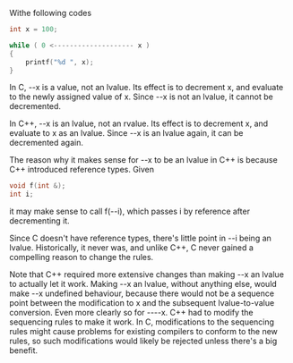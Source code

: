 Withe following codes

```c
int x = 100;

while ( 0 <-------------------- x )
{
    printf("%d ", x);
}
```

In C, --x is a value, not an lvalue. Its effect is to decrement x, and evaluate to the newly assigned value of x. 
Since --x is not an lvalue, it cannot be decremented.

In C++, --x is an lvalue, not an rvalue. Its effect is to decrement x, and evaluate to x as an lvalue. Since --x is an lvalue
again, it can be decremented again.

The reason why it makes sense for --x to be an lvalue in C++ is because C++ introduced reference types. Given

```c
void f(int &);
int i;
```

it may make sense to call f(--i), which passes i by reference after decrementing it.

Since C doesn't have reference types, there's little point in --i being an lvalue. Historically, it never was, and unlike C++, 
C never gained a compelling reason to change the rules.

Note that C++ required more extensive changes than making --x an lvalue to actually let it work. Making --x an lvalue, without
anything else, would make --x undefined behaviour, because there would not be a sequence point between the modification to x 
and the subsequent lvalue-to-value conversion. Even more clearly so for ----x. C++ had to modify the sequencing rules to make
it work. In C, modifications to the sequencing rules might cause problems for existing compilers to conform to the new rules, 
so such modifications would likely be rejected unless there's a big benefit.

